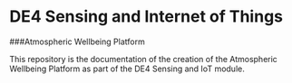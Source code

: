 # DE4 Sensing and Internet of Things
###Atmospheric Wellbeing Platform

This repository is the documentation of the creation of the Atmospheric Wellbeing Platform as part of the DE4 Sensing and IoT module.

